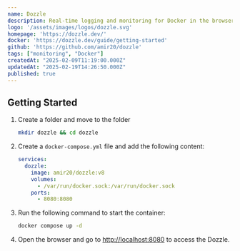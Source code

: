 ```yaml
---
name: Dozzle
description: Real-time logging and monitoring for Docker in the browser.
logo: '/assets/images/logos/dozzle.svg'
homepage: 'https://dozzle.dev/'
docker: 'https://dozzle.dev/guide/getting-started'
github: 'https://github.com/amir20/dozzle'
tags: ["monitoring", "Docker"]
createdAt: "2025-02-09T11:19:00.000Z"
updatedAt: "2025-02-19T14:26:50.000Z"
published: true
---
```


## Getting Started

1. Create a folder and move to the folder
    ```bash
    mkdir dozzle && cd dozzle
    ```
2. Create a `docker-compose.yml` file and add the following content:
    ```yaml
    services:
      dozzle:
        image: amir20/dozzle:v8
        volumes:
          - /var/run/docker.sock:/var/run/docker.sock
        ports:
          - 8080:8080
    ```
3. Run the following command to start the container:
    ```bash
    docker compose up -d
    ```
4. Open the browser and go to [http://localhost:8080](http://localhost:8080) to access the Dozzle.
